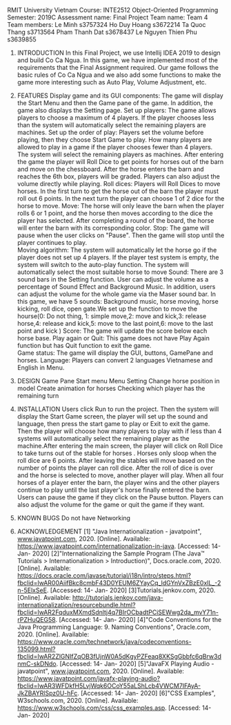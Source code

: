 RMIT University Vietnam
Course: INTE2512 Object-Oriented Programming
Semester: 2019C
Assessment name: Final Project
Team name: Team 4
Team members: Le Minh s3757324
              Ho Duy Hoang s3672214
              Ta Quoc Thang s3713564
              Pham Thanh Dat s3678437
              Le Nguyen Thien Phu s3639855

1. INTRODUCTION
In this Final Project, we use Intellij IDEA 2019 to design and build Co Ca Ngua. In this game, we have implemented most of the requirements that the Final Assignment required. Our game follows the basic rules of Co Ca Ngua and we also add some functions to make the game more interesting such as Auto Play, Volume Adjustment, etc.

2. FEATURES
Display game and its GUI components: The game will display the Start Menu and then the Game pane of the game. In addition, the game also displays the Setting page.
Set up players: The game allows players to choose a maximum of 4 players. If the player chooses less than the system will automatically select the remaining players are machines.
Set up the order of play: Players set the volume before playing, then they choose Start Game to play. How many players are allowed to play in a game if the player chooses fewer than 4 players. The system will select the remaining players as machines. After entering the game the player will Roll Dice to get points for horses out of the barn and move on the chessboard. After the horse enters the barn and reaches the 6th box, players will be graded. Players can also adjust the volume directly while playing.
Roll dices: Players will Roll Dices to move horses. In the first turn to get the horse out of the barn the player must roll out 6 points. In the next turn the player can choose 1 of 2 dice for the horse to move.
Move: The horse will only leave the barn when the player rolls 6 or 1 point, and the horse then moves according to the dice the player has selected. After completing a round of the board, the horse will enter the barn with its corresponding color.
Stop: The game will pause when the user clicks on "Pause". Then the game will stop until the player continues to play.	
Moving algorithm: The system will automatically let the horse go if the player does not set up 4 players. If the player test system is empty, the system will switch to the auto-play function. The system will automatically select the most suitable horse to move 
Sound:	There are 3 sound bars in the Setting function. User can adjust the volume as a percentage of Sound Effect and Background Music. In addition, users can adjust the volume for the whole game via the Maser sound bar. In this game, we have 5 sounds: Background music, horse moving, horse kicking, roll dice, open gate.We set up the function to move the hourse(0: Do not thing, 1: simple move,2: move and kick,3: release horse,4: release and kick,5: move to the last point,6: move to the last point and kick )
Score: The game will update the score below each horse base. 
Play again or Quit: This game does not have Play Again function but has Quit function to exit the game. 	
Game status: The game will display the GUI, buttons, GamePane and horses.
Language: Players can convert 2 languages Vietnamese and English in Menu.

3. DESIGN
Game Pane
Start menu
Menu
Setting 
Change horse position in model
Create animation for horses
Checking which player has the remaining turn

4. INSTALLATION
Users click Run to run the project. Then the system will display the Start Game screen, the player will set up the sound and language, then press the start game to play or Exit to exit the game. Then the player will choose how many players to play with if less than 4 systems will automatically select the remaining player as the machine.After entering the main screen, the player will click on Roll Dice to take turns out of the stable for horses . Horses only sloop when the roll dice are 6 points. After leaving the stables will move based on the number of points the player can roll dice. After the roll of dice is over and the horse is selected to move, another player will play. When all four horses of a player enter the barn, the player wins and the other players continue to play until the last player's horse finally entered the barn. Users can pause the game if they click on the Pause button. Players can also adjust the volume for the game or quit the game if they want.

5. KNOWN BUGS
Do not have Networking

6. ACKNOWLEDGEMENT
[1] "Java Internationalization - javatpoint", www.javatpoint.com, 2020. [Online]. Available: https://www.javatpoint.com/internationalization-in-java. [Accessed: 14- Jan- 2020]
[2]"Internationalizing the Sample Program (The Java™ Tutorials > Internationalization > Introduction)", Docs.oracle.com, 2020. [Online]. Available: https://docs.oracle.com/javase/tutorial/i18n/intro/steps.html?fbclid=IwAR00AiifBkc8cmbF43D0YEUM6ZYayCq_ldGYnVxZBzE0xlL_-2n-5ElxSeE. [Accessed: 14- Jan- 2020]
[3]Tutorials.jenkov.com, 2020. [Online]. Available: http://tutorials.jenkov.com/java-internationalization/resourcebundle.html?fbclid=IwAR2FqduxMXmdSdnltj4q7BIrOCbadtPCiSEWwg2da_mvY71n-rPZHuQEG58. [Accessed: 14- Jan- 2020]
[4]"Code Conventions for the Java Programming Language: 9. Naming Conventions", Oracle.com, 2020. [Online]. Available: https://www.oracle.com/technetwork/java/codeconventions-135099.html?fbclid=IwAR2ZlGNIfZqOB3fUjnW0A5dKgyPZFeaq8XKSgGbbfc6qBrw3dnmC-skDNdo. [Accessed: 14- Jan- 2020]
[5]"JavaFX Playing Audio - javatpoint", www.javatpoint.com, 2020. [Online]. Available: https://www.javatpoint.com/javafx-playing-audio?fbclid=IwAR3WFDkfH5LvjWqk6OCoY55aLShLcb4VWCM7IFAyA-JkZBAYRlSpz0U-hFc. [Accessed: 14- Jan- 2020]
[6]"CSS Examples", W3schools.com, 2020. [Online]. Available: https://www.w3schools.com/css/css_examples.asp. [Accessed: 14- Jan- 2020]